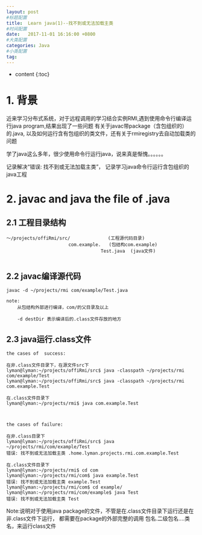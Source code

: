 ```yaml
---
layout: post
#标题配置
title:  Learn java(1)--找不到或无法加载主类
#时间配置
date:   2017-11-01 16:16:00 +0800
#大类配置
categories: Java
#小类配置
tag: 
---
```


* content
{:toc}

# 1. 背景
近来学习分布式系统，对于远程调用的学习结合实例RMI,遇到使用命令行编译运行java program,结果出现了一些问题
有关于javac带package（含包组织的）的.java, 以及如何运行含有包组织的类文件，还有关于rmiregistry去自动加载类的问题

学了java这么多年，很少使用命令行运行java，说来真是惭愧。。。。。。

记录解决“错误: 找不到或无法加载主类”， 记录学习java命令行运行含包组织的java工程

# 2. javac and java the file of .java
## 2.1 工程目录结构
```buildoutcfg
～/projects/offiRmi/src/              (工程源代码目录)
                       com.example.   (包结构com.example)
                                   Test.java  (java文件)
                      
```

## 2.2 javac编译源代码
```buildoutcfg
javac -d ~/projects/rmi com/example/Test.java

note:
    从包结构外部进行编译，com/的父目录及以上
    
    -d destDir 表示编译后的.class文件存放的地方
```

## 2.3 java运行.class文件
```buildoutcfg
the cases of  success:

在非.class文件目录下，在源文件src下
lyman@lyman:~/projects/offiRmi/src$ java -classpath ~/projects/rmi com/example/Test
lyman@lyman:~/projects/offiRmi/src$ java -classpath ~/projects/rmi com.example.Test

在.class文件目录下
lyman@lyman:~/projects/rmi$ java com.example.Test



the cases of failure:

在非.class目录下
lyman@lyman:~/projects/offiRmi/src$ java ~/projects/rmi/com/example/Test
错误: 找不到或无法加载主类 .home.lyman.projects.rmi.com.example.Test

在.class文件目录下
lyman@lyman:~/projects/rmi$ cd com
lyman@lyman:~/projects/rmi/com$ java example.Test 
错误: 找不到或无法加载主类 example.Test
lyman@lyman:~/projects/rmi/com$ cd example/
lyman@lyman:~/projects/rmi/com/example$ java Test
错误: 找不到或无法加载主类 Test

```
Note:说明对于使用java package的文件，不管是在.class文件目录下运行还是在非.class文件下运行，
都需要在package的外部完整的调用 包名.二级包名....类名，来运行class文件